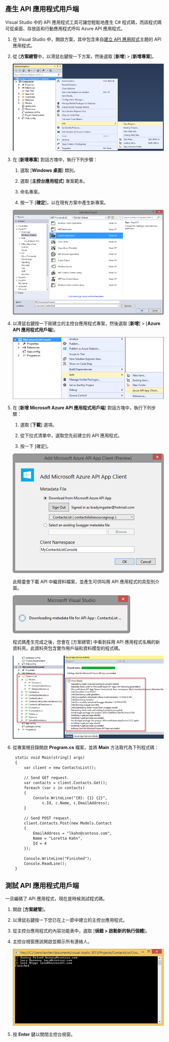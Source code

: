 ## 產生 API 應用程式用戶端 

Visual Studio 中的 API 應用程式工具可讓您輕鬆地產生 C# 程式碼，而該程式碼可從桌面、存放區和行動應用程式呼叫 Azure API 應用程式。

1. 在 Visual Studio 中，開啟方案，其中包含來自[建立 API 應用程式](../article/app-service-api/app-service-dotnet-create-api-app.md)主題的 API 應用程式。 

2. 從 [**方案總管**中，以滑鼠右鍵按一下方案，然後選取 [**新增**] > [**新增專案**]。

	![新增專案](./media/app-service-dotnet-debug-api-app-gen-api-client/01-add-new-project-v3.png)

3. 在 [**新增專案**] 對話方塊中，執行下列步驟：

	1. 選取 [**Windows 桌面**] 類別。
	
	2. 選取 [**主控台應用程式**] 專案範本。
	
	3. 命名專案。
	
	4. 按一下 [**確定**]，以在現有方案中產生新專案。
	
	![新增專案](./media/app-service-dotnet-debug-api-app-gen-api-client/02-contact-list-console-project-v3.png)

4. 以滑鼠右鍵按一下剛建立的主控台應用程式專案，然後選取 [**新增**] > [**Azure API 應用程式用戶端**]。

	![新增用戶端](./media/app-service-dotnet-debug-api-app-gen-api-client/03-add-azure-api-client-v3.png)
	
5. 在 [**新增 Microsoft Azure API 應用程式用戶端**] 對話方塊中，執行下列步驟：

	1. 選取 [**下載**] 選項。 
	
	2. 從下拉式清單中，選取您先前建立的 API 應用程式。
	
	3. 按一下 [確定]。

	![產生畫面](./media/app-service-dotnet-debug-api-app-gen-api-client/04-select-the-api-v3.png)

	此精靈會下載 API 中繼資料檔案，並產生可供叫用 API 應用程式的具型別介面。

	![產生中](./media/app-service-dotnet-debug-api-app-gen-api-client/05-metadata-downloading-v3.png)

	程式碼產生完成之後，您會在 [方案總管] 中看到採用 API 應用程式名稱的新資料夾。此資料夾包含實作用戶端和資料模型的程式碼。

	![產生完成](./media/app-service-dotnet-debug-api-app-gen-api-client/06-code-gen-output-v3.png)

6. 從專案根目錄開啟 **Program.cs** 檔案，並將 **Main** 方法取代為下列程式碼：

		static void Main(string[] args)
	    {
	        var client = new ContactsList();
	
	        // Send GET request.
	        var contacts = client.Contacts.Get();
	        foreach (var c in contacts)
	        {
	            Console.WriteLine("{0}: {1} {2}",
	                c.Id, c.Name, c.EmailAddress);
	        }
	
	        // Send POST request.
			client.Contacts.Post(new Models.Contact
		    {
		        EmailAddress = "lkahn@contoso.com",
		        Name = "Loretta Kahn",
		        Id = 4
		    });
	
	        Console.WriteLine("Finished");
	        Console.ReadLine();
	    }

## 測試 API 應用程式用戶端

一旦編碼了 API 應用程式，現在是時候測試程式碼。

1. 開啟 [**方案總管**]。

2. 以滑鼠右鍵按一下您已在上一節中建立的主控台應用程式。

3. 從主控台應用程式的內容功能表中，選取 [**偵錯 > 啟動新的執行個體**]。

4. 主控台視窗應該開啟並顯示所有連絡人。

	![執行主控台應用程式](./media/app-service-dotnet-debug-api-app-gen-api-client/running-console-app.png)

5. 按 **Enter** 鍵以關閉主控台視窗。

<!---HONumber=58-->